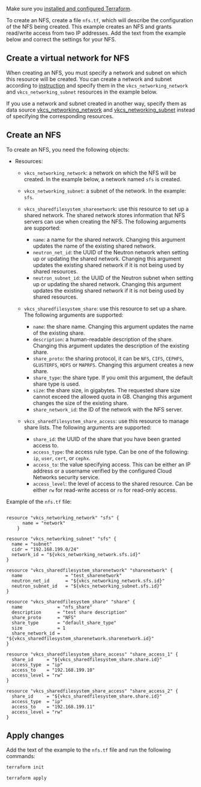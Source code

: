 <warn>

Make sure you [installed and configured Terraform](../../../quick-start).

</warn>

To create an NFS, create a file `nfs.tf`, which will describe the configuration of the NFS being created. This example creates an NFS and grants read/write access from two IP addresses. Add the text from the example below and correct the settings for your NFS.

## Create a virtual network for NFS

When creating an NFS, you must specify a network and subnet on which this resource will be created. You can create a network and subnet according to [instruction](../create) and specify them in the `vkcs_networking_network` and `vkcs_networking_subnet` resources in the example below.

If you use a network and subnet created in another way, specify them as data source [vkcs_networking_network](https://github.com/vk-cs/terraform-provider-vkcs/blob/master/docs/data-sources/networking_network.md) and [vkcs_networking_subnet](https://github.com/vk-cs/terraform-provider-vkcs/blob/master/docs/data-sources/networking_subnet.md) instead of specifying the corresponding resources.

## Create an NFS

To create an NFS, you need the following objects:

- Resources:

  - `vkcs_networking_network`: a network on which the NFS will be created. In the example below, a network named `sfs` is created.
  - `vkcs_networking_subnet`: a subnet of the network. In the example: `sfs`.
  - `vkcs_sharedfilesystem_sharenetwork`: use this resource to set up a shared network. The shared network stores information that NFS servers can use when creating the NFS. The following arguments are supported:

    - `name`: a name for the shared network. Changing this argument updates the name of the existing shared network.
    - `neutron_net_id`: the UUID of the Neutron network when setting up or updating the shared network. Changing this argument updates the existing shared network if it is not being used by shared resources.
    - `neutron_subnet_id`: the UUID of the Neutron subnet when setting up or updating the shared network. Changing this argument updates the existing shared network if it is not being used by shared resources.

  - `vkcs_sharedfilesystem_share`: use this resource to set up a share. The following arguments are supported:

    - `name`: the share name. Changing this argument updates the name of the existing share.
    - `description`: a human-readable description of the share. Changing this argument updates the description of the existing share.
    - `share_proto`: the sharing protocol, it can be `NFS`, `CIFS`, `CEPHFS`, `GLUSTERFS`, `HDFS` or `MAPRFS`. Changing this argument creates a new share.
    - `share_type`: the share type. If you omit this argument, the default share type is used.
    - `size`: the share size, in gigabytes. The requested share size cannot exceed the allowed quota in GB. Changing this argument changes the size of the existing share.
    - `share_network_id`: the ID of the network with the NFS server.

  - `vkcs_sharedfilesystem_share_access`: use this resource to manage share lists. The following arguments are supported:

    - `share_id`: the UUID of the share that you have been granted access to.
    - `access_type`: the access rule type. Can be one of the following: `ip`, `user`, `cert`, or `cephx`.
    - `access_to`: the value specifying access. This can be either an IP address or a username verified by the configured Cloud Networks security service.
    - `access_level`: the level of access to the shared resource. Can be either `rw` for read-write access or `ro` for read-only access.

Example of the `nfs.tf` file:

```hcl

resource "vkcs_networking_network" "sfs" {
      name = "network"
    }

resource "vkcs_networking_subnet" "sfs" {
  name = "subnet"
  cidr = "192.168.199.0/24"
  network_id = "${vkcs_networking_network.sfs.id}"
}

resource "vkcs_sharedfilesystem_sharenetwork" "sharenetwork" {
  name                = "test_sharenetwork"
  neutron_net_id      = "${vkcs_networking_network.sfs.id}"
  neutron_subnet_id   = "${vkcs_networking_subnet.sfs.id}"
}

resource "vkcs_sharedfilesystem_share" "share" {
  name             = "nfs_share"
  description      = "test share description"
  share_proto      = "NFS"
  share_type       = "default_share_type"
  size             = 1
  share_network_id = "${vkcs_sharedfilesystem_sharenetwork.sharenetwork.id}"
}

resource "vkcs_sharedfilesystem_share_access" "share_access_1" {
  share_id     = "${vkcs_sharedfilesystem_share.share.id}"
  access_type  = "ip"
  access_to    = "192.168.199.10"
  access_level = "rw"
}

resource "vkcs_sharedfilesystem_share_access" "share_access_2" {
  share_id     = "${vkcs_sharedfilesystem_share.share.id}"
  access_type  = "ip"
  access_to    = "192.168.199.11"
  access_level = "rw"
}
```

## Apply changes

Add the text of the example to the `nfs.tf` file and run the following commands:

```bash
terraform init
```
```bash
terraform apply
```

